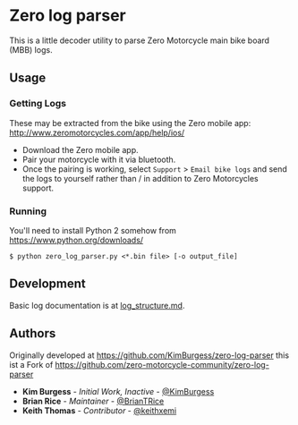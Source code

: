 # Zero log parser

This is a little decoder utility to parse Zero Motorcycle main bike board (MBB) logs.

## Usage
### Getting Logs
These may be extracted from the bike using the Zero mobile app: http://www.zeromotorcycles.com/app/help/ios/
  * Download the Zero mobile app.
  * Pair your motorcycle with it via bluetooth.
  * Once the pairing is working, select `Support` > `Email bike logs` and send the logs to yourself rather than / in addition to Zero Motorcycles support.

### Running
You'll need to install Python 2 somehow from https://www.python.org/downloads/

`$ python zero_log_parser.py <*.bin file> [-o output_file]`

## Development
Basic log documentation is at [log_structure.md](log_structure.md).

## Authors
Originally developed at https://github.com/KimBurgess/zero-log-parser
this ist a Fork of https://github.com/zero-motorcycle-community/zero-log-parser

* **Kim Burgess** - *Initial Work, Inactive* - [@KimBurgess](https://github.com/KimBurgess/)
* **Brian Rice** - *Maintainer* - [@BrianTRice](https://github.com/BrianTRice/)
* **Keith Thomas** - *Contributor* - [@keithxemi](https://github.com/keithxemi)

